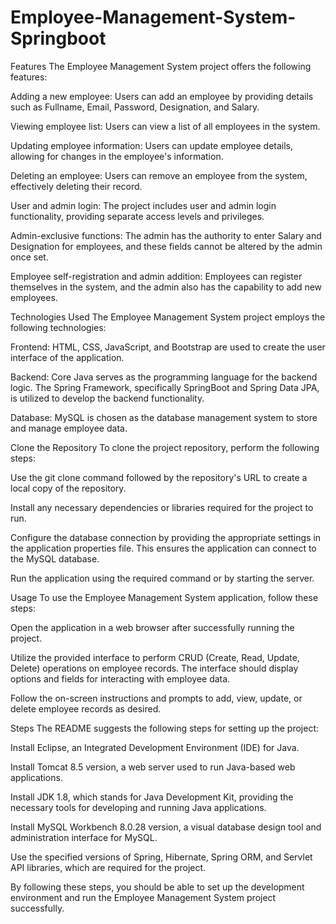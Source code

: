 # Employee-Management-System-Springboot
Features
The Employee Management System project offers the following features:

Adding a new employee: Users can add an employee by providing details such as Fullname, Email, Password, Designation, and Salary.

Viewing employee list: Users can view a list of all employees in the system.

Updating employee information: Users can update employee details, allowing for changes in the employee's information.

Deleting an employee: Users can remove an employee from the system, effectively deleting their record.

User and admin login: The project includes user and admin login functionality, providing separate access levels and privileges.

Admin-exclusive functions: The admin has the authority to enter Salary and Designation for employees, and these fields cannot be altered by the admin once set.

Employee self-registration and admin addition: Employees can register themselves in the system, and the admin also has the capability to add new employees.

Technologies Used
The Employee Management System project employs the following technologies:

Frontend: HTML, CSS, JavaScript, and Bootstrap are used to create the user interface of the application.

Backend: Core Java serves as the programming language for the backend logic. The Spring Framework, specifically SpringBoot and Spring Data JPA, is utilized to develop the backend functionality.

Database: MySQL is chosen as the database management system to store and manage employee data.

Clone the Repository
To clone the project repository, perform the following steps:

Use the git clone command followed by the repository's URL to create a local copy of the repository.

Install any necessary dependencies or libraries required for the project to run.

Configure the database connection by providing the appropriate settings in the application properties file. This ensures the application can connect to the MySQL database.

Run the application using the required command or by starting the server.

Usage
To use the Employee Management System application, follow these steps:

Open the application in a web browser after successfully running the project.

Utilize the provided interface to perform CRUD (Create, Read, Update, Delete) operations on employee records. The interface should display options and fields for interacting with employee data.

Follow the on-screen instructions and prompts to add, view, update, or delete employee records as desired.

Steps
The README suggests the following steps for setting up the project:

Install Eclipse, an Integrated Development Environment (IDE) for Java.

Install Tomcat 8.5 version, a web server used to run Java-based web applications.

Install JDK 1.8, which stands for Java Development Kit, providing the necessary tools for developing and running Java applications.

Install MySQL Workbench 8.0.28 version, a visual database design tool and administration interface for MySQL.

Use the specified versions of Spring, Hibernate, Spring ORM, and Servlet API libraries, which are required for the project.

By following these steps, you should be able to set up the development environment and run the Employee Management System project successfully.

